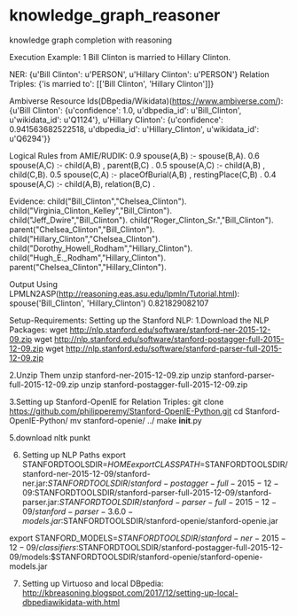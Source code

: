 # knowledge_graph_reasoner
knowledge graph completion with reasoning

Execution Example:
1 Bill Clinton is married to Hillary Clinton. 

NER: {u'Bill Clinton': u'PERSON', u'Hillary Clinton': u'PERSON'}
Relation Triples: {'is married to': [['Bill Clinton', 'Hillary Clinton']]}

Ambiverse Resource Ids(DBpedia/Wikidata)(https://www.ambiverse.com/):
{u'Bill Clinton': {u'confidence': 1.0,
                   u'dbpedia_id': u'Bill_Clinton',
                   u'wikidata_id': u'Q1124'},
 u'Hillary Clinton': {u'confidence': 0.941563682522518,
                      u'dbpedia_id': u'Hillary_Clinton',
                      u'wikidata_id': u'Q6294'}}
                      
Logical Rules from AMIE/RUDIK:
0.9 spouse(A,B) :- spouse(B,A).
0.6 spouse(A,C) :- child(A,B) , parent(B,C) .
0.5 spouse(A,C) :- child(A,B) , child(C,B).
0.5 spouse(C,A) :- placeOfBurial(A,B) , restingPlace(C,B) .
0.4 spouse(A,C) :- child(A,B), relation(B,C) .

Evidence:
child("Bill_Clinton","Chelsea_Clinton").
child("Virginia_Clinton_Kelley","Bill_Clinton").
child("Jeff_Dwire","Bill_Clinton").
child("Roger_Clinton_Sr.","Bill_Clinton").
parent("Chelsea_Clinton","Bill_Clinton").
child("Hillary_Clinton","Chelsea_Clinton").
child("Dorothy_Howell_Rodham","Hillary_Clinton").
child("Hugh_E._Rodham","Hillary_Clinton").
parent("Chelsea_Clinton","Hillary_Clinton").

Output Using LPMLN2ASP(http://reasoning.eas.asu.edu/lpmln/Tutorial.html):
spouse('Bill_Clinton', 'Hillary_Clinton') 0.821829082107


Setup-Requirements:
Setting up the Stanford NLP:
1.Download the NLP Packages:
wget http://nlp.stanford.edu/software/stanford-ner-2015-12-09.zip
wget http://nlp.stanford.edu/software/stanford-postagger-full-2015-12-09.zip
wget http://nlp.stanford.edu/software/stanford-parser-full-2015-12-09.zip

2.Unzip Them
unzip stanford-ner-2015-12-09.zip
unzip stanford-parser-full-2015-12-09.zip
unzip stanford-postagger-full-2015-12-09.zip

3.Setting up Stanford-OpenIE for Relation Triples:
git clone https://github.com/philipperemy/Stanford-OpenIE-Python.git
cd Stanford-OpenIE-Python/
mv stanford-openie/ ../
make __init__.py

5.download nltk punkt

6. Setting up NLP Paths
export STANFORDTOOLSDIR=$HOME
export CLASSPATH=$STANFORDTOOLSDIR/stanford-ner-2015-12-09/stanford-ner.jar:$STANFORDTOOLSDIR/stanford-postagger-full-2015-12-09:$STANFORDTOOLSDIR/stanford-parser-full-2015-12-09/stanford-parser.jar:$STANFORDTOOLSDIR/stanford-parser-full-2015-12-09/stanford-parser-3.6.0-models.jar:$STANFORDTOOLSDIR/stanford-openie/stanford-openie.jar

export STANFORD_MODELS=$STANFORDTOOLSDIR/stanford-ner-2015-12-09/classifiers:$STANFORDTOOLSDIR/stanford-postagger-full-2015-12-09/models:$STANFORDTOOLSDIR/stanford-openie/stanford-openie-models.jar

7. Setting up Virtuoso and local DBpedia:
http://kbreasoning.blogspot.com/2017/12/setting-up-local-dbpediawikidata-with.html

